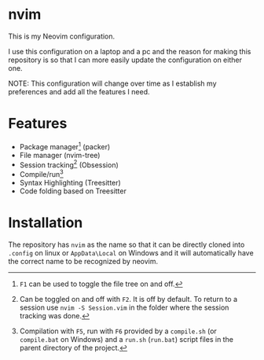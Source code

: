 # nvim
This is my Neovim configuration.

I use this configuration on a laptop and a pc and the reason for making this repository is so that I can more easily update the configuration on either one.

NOTE: This configuration will change over time as I establish my preferences and add all the features I need.

# Features
* Package manager[^1] (packer)
* File manager (nvim-tree)
* Session tracking[^2] (Obsession)
* Compile/run[^3]
* Syntax Highlighting (Treesitter)
* Code folding based on Treesitter

[^1]: `F1` can be used to toggle the file tree on and off.
[^2]: Can be toggled on and off with `F2`. It is off by default. To return to a session use `nvim -S Session.vim` in the folder where the session tracking was done.
[^3]: Compilation with `F5`, run with `F6` provided by a `compile.sh` (or `compile.bat` on Windows) and a `run.sh` (`run.bat`) script files in the parent directory of the project.

# Installation
The repository has `nvim` as the name so that it can be directly cloned into `.config` on linux or `AppData\Local` on Windows and it will automatically have the correct name to be recognized by neovim.

